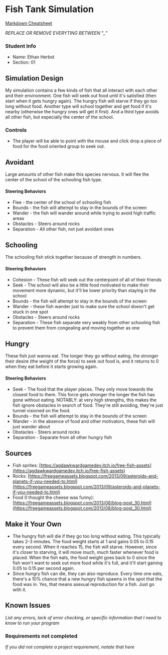 # Fish Tank Simulation

[Markdown Cheatsheet](https://github.com/adam-p/markdown-here/wiki/Markdown-Here-Cheatsheet)

_REPLACE OR REMOVE EVERYTING BETWEEN "\_"_

### Student Info

-   Name: Ethan Herbst
-   Section: 01

## Simulation Design

My simulation contains a few kinds of fish that all interact with each other and their environment. One fish will seek out food until it's satisfied (then start when it gets hungry again). The hungry fish will starve if they go too long without food. Another type will school together and get food if it's nearby (otherwise the hungry ones will get it first). And a third type avoids all other fish, but especially the center of the school. 

### Controls

- The player will be able to point with the mouse and click drop a piece of food for the food oriented group to seek out.

## Avoidant

Large amounts of other fish make this species nervous. It will flee the center of the school of the schooling fish type.

#### Steering Behaviors

- Flee - the center of the school of schooling fish
- Bounds - the fish will attempt to stay in the bounds of the screen
- Wander - the fish will wander around while trying to avoid high traffic areas
- Obstacles - Steers around rocks
- Separation - All other fish, not just avoidant ones

## Schooling

The schooling fish stick together because of strength in numbers.

#### Steering Behaviors

- Cohesion - These fish will seek out the centerpoint of all of their friends
- Seek - The school will also be a little food motivated to make their movement more dynamic, but it'll be lower priority than staying in the school
- Bounds - the fish will attempt to stay in the bounds of the screen
- Wander - these fish wander just to make sure the school doesn't get stuck in one spot
- Obstacles - Steers around rocks
- Separation - These fish separate very weakly from other schooling fish to prevent them from congealing and moving together as one

## Hungry

These fish just wanna eat. The longer they go without eating, the stronger their desire (the weight of the force) to seek out food is, and it returns to 0 when they eat before it starts growing again.

#### Steering Behaviors

- Seek - The food that the player places. They only move towards the closest food to them. This force gets stronger the longer the fish has gone without eating. NOTABLY: at very high strengths, this makes the fish ignore obstacles in search of food. They're still avoiding, they're just tunnel visioned on the food.
- Bounds - the fish will attempt to stay in the bounds of the screen
- Wander - in the absence of food and other motivators, these fish will just wander about
- Obstacles - Steers around rocks
- Separation - Separate from all other hungry fish

## Sources

- Fish sprites: [https://agdawkwardgamedev.itch.io/free-fish-assets](https://agdawkwardgamedev.itch.io/free-fish-assets)
- Rocks: [https://freegameassets.blogspot.com/2013/09/asteroids-and-planets-if-you-needed-to.html](https://freegameassets.blogspot.com/2013/09/asteroids-and-planets-if-you-needed-to.html)
- Food (I thought the cheese was funny): [https://freegameassets.blogspot.com/2013/08/blog-post_30.html](https://freegameassets.blogspot.com/2013/08/blog-post_30.html)

## Make it Your Own

- The hungry fish will die if they go too long without eating. This typically takes 2-3 minutes. The food weight starts at 1 and gains 0.05 to 0.15 every second. When it reaches 15, the fish will starve. However, since it's closer to starving, it will move much, *much* faster whenever food is placed. When the fish eats, the food weight goes back to 0 since the fish won't want to seek out more food while it's full, and it'll start gaining 0.05 to 0.15 per second again.
- Since hungry fish can die, they can also reproduce. Every time one eats, there's a 10% chance that a new hungry fish spawns in the spot that the food was in. Yes, that means asexual reproduction for a fish. Just go with it.

## Known Issues

_List any errors, lack of error checking, or specific information that I need to know to run your program_

### Requirements not completed

_If you did not complete a project requirement, notate that here_

